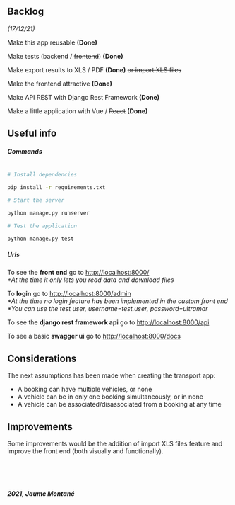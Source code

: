 ## Backlog

*(17/12/21)*

Make this app reusable **(Done)**

Make tests (backend / ~~frontend~~) **(Done)** 

Make export results to XLS / PDF **(Done)** ~~or import XLS files~~

Make the frontend attractive **(Done)**

Make API REST with Django Rest Framework **(Done)**

Make a little application with Vue / ~~React~~ **(Done)**

  

## Useful info

##### Commands

  
```bash

# Install dependencies

pip install -r requirements.txt

# Start the server

python manage.py runserver

# Test the application

python manage.py test

```


##### Urls

To see the **front end** go to [http://localhost:8000/](http://localhost:8000/)              
_*At the time it only lets you read data and download files_        

To  **login** go to [http://localhost:8000/admin](http://localhost:8000/admin)            
_*At the time no login feature has been implemented in the custom front end_              
_*You can use the test user, username=test.user,  password=ultramar_           

To see the **django rest framework api** go to [http://localhost:8000/api](http://localhost:8000/api)            

To see a basic **swagger ui** go to [http://localhost:8000/docs](http://localhost:8000/docs)              



## Considerations
The next assumptions has been made when creating the transport app:     
- A booking can have multiple vehicles, or none        
- A vehicle can be in only one booking simultaneously, or in none       
- A vehicle can be associated/disassociated from a booking at any time         

## Improvements
Some improvements would be the addition of import XLS files feature and improve the front end (both visually and functionally).         


<br>
<br>
<br>



**_2021, Jaume Montané_**
